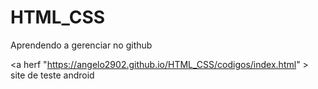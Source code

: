 # HTML_CSS
Aprendendo a gerenciar no github

<a herf "https://angelo2902.github.io/HTML_CSS/codigos/index.html" > site de teste android<a>